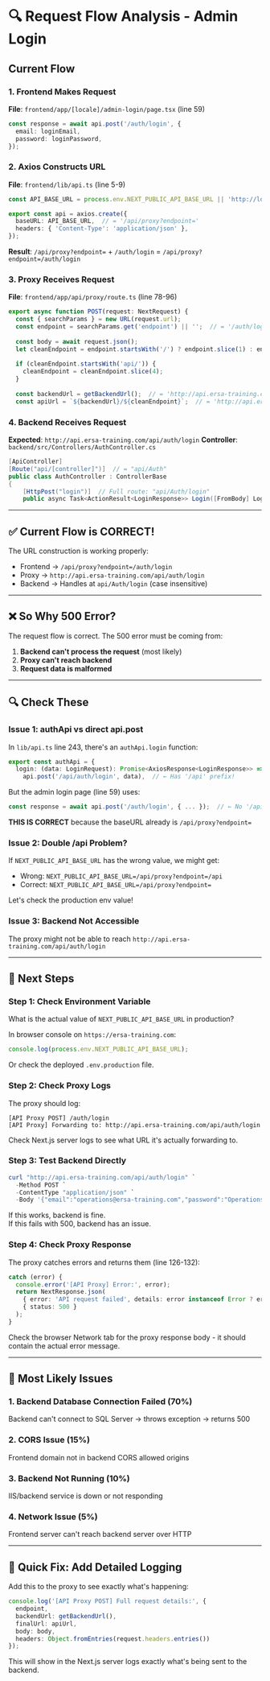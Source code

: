 # 🔍 Request Flow Analysis - Admin Login

## Current Flow

### 1. Frontend Makes Request
**File**: `frontend/app/[locale]/admin-login/page.tsx` (line 59)
```typescript
const response = await api.post('/auth/login', {
  email: loginEmail,
  password: loginPassword,
});
```

### 2. Axios Constructs URL
**File**: `frontend/lib/api.ts` (line 5-9)
```typescript
const API_BASE_URL = process.env.NEXT_PUBLIC_API_BASE_URL || 'http://localhost:5002/api';

export const api = axios.create({
  baseURL: API_BASE_URL,  // = '/api/proxy?endpoint='
  headers: { 'Content-Type': 'application/json' },
});
```

**Result**: `/api/proxy?endpoint=` + `/auth/login` = `/api/proxy?endpoint=/auth/login`

### 3. Proxy Receives Request
**File**: `frontend/app/api/proxy/route.ts` (line 78-96)
```typescript
export async function POST(request: NextRequest) {
  const { searchParams } = new URL(request.url);
  const endpoint = searchParams.get('endpoint') || '';  // = '/auth/login'
  
  const body = await request.json();
  let cleanEndpoint = endpoint.startsWith('/') ? endpoint.slice(1) : endpoint;  // = 'auth/login'
  
  if (cleanEndpoint.startsWith('api/')) {
    cleanEndpoint = cleanEndpoint.slice(4);
  }
  
  const backendUrl = getBackendUrl();  // = 'http://api.ersa-training.com/api'
  const apiUrl = `${backendUrl}/${cleanEndpoint}`;  // = 'http://api.ersa-training.com/api/auth/login'
```

### 4. Backend Receives Request
**Expected**: `http://api.ersa-training.com/api/auth/login`
**Controller**: `backend/src/Controllers/AuthController.cs`
```csharp
[ApiController]
[Route("api/[controller]")]  // = "api/Auth"
public class AuthController : ControllerBase
{
    [HttpPost("login")]  // Full route: "api/Auth/login"
    public async Task<ActionResult<LoginResponse>> Login([FromBody] LoginRequest request)
```

---

## ✅ Current Flow is CORRECT!

The URL construction is working properly:
- Frontend → `/api/proxy?endpoint=/auth/login`
- Proxy → `http://api.ersa-training.com/api/auth/login`
- Backend → Handles at `api/Auth/login` (case insensitive)

---

## ❌ So Why 500 Error?

The request flow is correct. The 500 error must be coming from:

1. **Backend can't process the request** (most likely)
2. **Proxy can't reach backend**
3. **Request data is malformed**

---

## 🔍 Check These

### Issue 1: authApi vs direct api.post
In `lib/api.ts` line 243, there's an `authApi.login` function:
```typescript
export const authApi = {
  login: (data: LoginRequest): Promise<AxiosResponse<LoginResponse>> =>
    api.post('/api/auth/login', data),  // ← Has '/api' prefix!
```

But the admin login page (line 59) uses:
```typescript
const response = await api.post('/auth/login', { ... });  // ← No '/api' prefix
```

**THIS IS CORRECT** because the baseURL already is `/api/proxy?endpoint=`

### Issue 2: Double /api Problem?
If `NEXT_PUBLIC_API_BASE_URL` has the wrong value, we might get:
- Wrong: `NEXT_PUBLIC_API_BASE_URL=/api/proxy?endpoint=/api`
- Correct: `NEXT_PUBLIC_API_BASE_URL=/api/proxy?endpoint=`

Let's check the production env value!

### Issue 3: Backend Not Accessible
The proxy might not be able to reach `http://api.ersa-training.com/api/auth/login`

---

## 🎯 Next Steps

### Step 1: Check Environment Variable
What is the actual value of `NEXT_PUBLIC_API_BASE_URL` in production?

In browser console on `https://ersa-training.com`:
```javascript
console.log(process.env.NEXT_PUBLIC_API_BASE_URL);
```

Or check the deployed `.env.production` file.

### Step 2: Check Proxy Logs
The proxy should log:
```
[API Proxy POST] /auth/login
[API Proxy] Forwarding to: http://api.ersa-training.com/api/auth/login
```

Check Next.js server logs to see what URL it's actually forwarding to.

### Step 3: Test Backend Directly
```powershell
curl "http://api.ersa-training.com/api/auth/login" `
  -Method POST `
  -ContentType "application/json" `
  -Body '{"email":"operations@ersa-training.com","password":"Operations123!"}'
```

If this works, backend is fine.  
If this fails with 500, backend has an issue.

### Step 4: Check Proxy Response
The proxy catches errors and returns them (line 126-132):
```typescript
catch (error) {
  console.error('[API Proxy] Error:', error);
  return NextResponse.json(
    { error: 'API request failed', details: error instanceof Error ? error.message : 'Unknown error' },
    { status: 500 }
  );
}
```

Check the browser Network tab for the proxy response body - it should contain the actual error message.

---

## 🚨 Most Likely Issues

### 1. Backend Database Connection Failed (70%)
Backend can't connect to SQL Server → throws exception → returns 500

### 2. CORS Issue (15%)
Frontend domain not in backend CORS allowed origins

### 3. Backend Not Running (10%)
IIS/backend service is down or not responding

### 4. Network Issue (5%)
Frontend server can't reach backend server over HTTP

---

## 🔧 Quick Fix: Add Detailed Logging

Add this to the proxy to see exactly what's happening:

```typescript
console.log('[API Proxy POST] Full request details:', {
  endpoint,
  backendUrl: getBackendUrl(),
  finalUrl: apiUrl,
  body: body,
  headers: Object.fromEntries(request.headers.entries())
});
```

This will show in the Next.js server logs exactly what's being sent to the backend.

